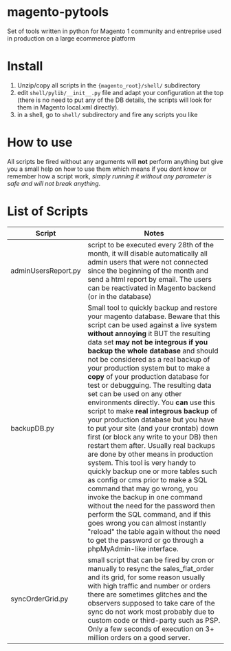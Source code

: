 # magento-pytools
Set of tools written in python for Magento 1 community and entreprise used in production on a large ecommerce platform

# Install

1. Unzip/copy all scripts in the `{magento_root}/shell/` subdirectory
1. edit `shell/pylib/__init__.py` file and adapt your configuration at the top (there is no need to put any of the DB details, the scripts will look for them in Magento local.xml directly).
1. in a shell, go to `shell/` subdirectory and fire any scripts you like

# How to use

All scripts be fired without any arguments will **not** perform anything but give you a small help on how to use them which means if you dont know or remember how a script work, _simply running it without any parameter is safe and will not break anything_.

# List of Scripts

Script | Notes
-------|--------
adminUsersReport.py | script to be executed every 28th of the month, it will disable automatically all admin users that were not connected since the beginning of the month and send a html report by email. The users can be reactivated in Magento backend (or in the database)
backupDB.py | Small tool to quickly backup and restore your magento database. Beware that this script can be used against a live system **without annoying** it BUT the resulting data set **may not be integrous if you backup the whole database** and should not be considered as a real backup of your production system but to make a **copy** of your production database for test or debugguing. The resulting data set can be used on any other environments directly. You **can** use this script to make **real integrous backup** of your production database but you have to put your site (and your crontab) down first (or block any write to your DB) then restart them after. Usually real backups are done by other means in production system. This tool is very handy to quickly backup one or more tables such as config or cms prior to make a SQL command that may go wrong, you invoke the backup in one command without the need for the password then perform the SQL command, and if this goes wrong you can almost instantly "reload" the table again without the need to get the password or go through a phpMyAdmin-like interface.
syncOrderGrid.py | small script that can be fired by cron or manually to resync the sales_flat_order and its grid, for some reason usually with high traffic and number or orders there are sometimes glitches and the observers supposed to take care of the sync do not work most probably due to custom code or third-party such as PSP. Only a few seconds of execution on 3+ million orders on a good server.


